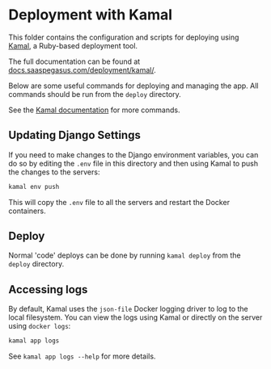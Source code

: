# Deployment with Kamal

This folder contains the configuration and scripts for deploying using [Kamal](https://kamal-deploy.org/),
a Ruby-based deployment tool.

The full documentation can be found at [docs.saaspegasus.com/deployment/kamal/](https://docs.saaspegasus.com/deployment/kamal/).

Below are some useful commands for deploying and managing the app. All commands should be run from the `deploy` directory.

See the [Kamal documentation](https://kamal-deploy.org/docs/commands) for more commands.

## Updating Django Settings

If you need to make changes to the Django environment variables, you can do so by editing the `.env` file in this
directory and then using Kamal to push the changes to the servers:

```bash
kamal env push
```

This will copy the `.env` file to all the servers and restart the Docker containers.

## Deploy

Normal 'code' deploys can be done by running `kamal deploy` from the `deploy` directory.

## Accessing logs

By default, Kamal uses the `json-file` Docker logging driver to log to the local filesystem.
You can view the logs using Kamal or directly on the server using `docker logs`:

```bash
kamal app logs
```

See `kamal app logs --help` for more details.
